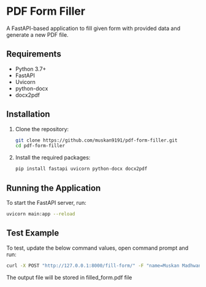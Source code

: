 # PDF Form Filler

A FastAPI-based application to fill given form with provided data and generate a new PDF file.

## Requirements

- Python 3.7+
- FastAPI
- Uvicorn
- python-docx
- docx2pdf


## Installation

1. Clone the repository:

    ```bash
    git clone https://github.com/muskan9191/pdf-form-filler.git
    cd pdf-form-filler
    ```

2. Install the required packages:

    ```bash
    pip install fastapi uvicorn python-docx docx2pdf
    ```

## Running the Application

To start the FastAPI server, run:

```bash
uvicorn main:app --reload
```

## Test Example

To test, update the below command values, open command prompt and run:

```bash
curl -X POST "http://127.0.0.1:8000/fill-form/" -F "name=Muskan Madhwani" -F "address=12\24 Karol Bagh" -F "date=22 Jul 2024" -F "favourite_activities=Reading,Walking,Dancing" -F "favourite_activity=Walking" -o filled_form.pdf
```

The output file will be stored in filled_form.pdf file